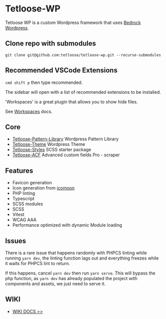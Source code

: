 # Tetloose-WP

Tetloose WP is a custom Wordpress framework that uses [Bedrock Wordpress](https://roots.io/bedrock/).

## Clone repo with submodules

`git clone git@github.com:tetloose/tetloose-wp.git --recurse-submodules`

## Recommended VSCode Extensions

`cmd shift p` then type recommended.

The sidebar will open with a list of recommended extensions to be installed.

'Workspaces' is a great plugin that allows you to show hide files.

See [Workspaces](https://marketplace.visualstudio.com/items?itemName=Fooxly.workspace) docs.

## Core

- [Tetloose-Pattern-Library](https://github.com/tetloose/tetloose-wp-pattern-library) Wordpress Pattern Library
- [Tetloose-Theme](https://github.com/tetloose/tetloose-theme) Wordpress Theme
- [Tetloose-Styles](https://github.com/tetloose/tetloose-styles) SCSS starter package
- [Tetloose-ACF](https://github.com/tetloose/tetloose-ACF) Advanced custom fields Pro - scraper

## Features

- Favicon generation
- Icon generation from [icomoon](https://icomoon.io/)
- PHP linting
- Typescript
- SCSS modules
- SCSS
- Vitest
- WCAG AAA
- Performance optimized with dynamic Module loading

## Issues

There is a rare issue that happens randomly with PHPCS linting while running `yarn dev`, the linting function lags out and everything freezes while it waits for PHPCS lint to return.

If this happens, cancel `yarn dev` then run `yarn serve`. This will bypass the php function, as `yarn dev` has already populated the project with components and assets, we just need to serve it.

## WIKI

- [WIKI DOCS >>](https://github.com/tetloose/tetloose-wp/wiki)
